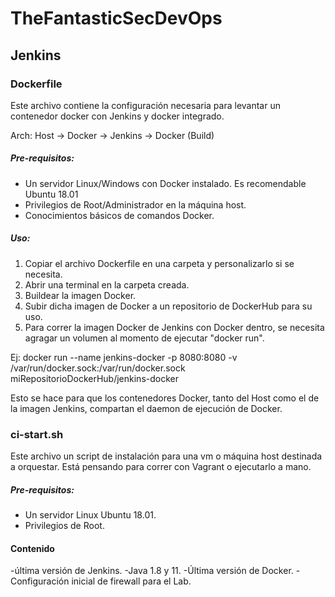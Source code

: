 # TheFantasticSecDevOps
## Jenkins

### Dockerfile 

Este archivo contiene la configuración necesaria para levantar un contenedor docker con Jenkins y docker integrado.

Arch: Host -> Docker -> Jenkins -> Docker (Build)

##### Pre-requisitos:

- Un servidor Linux/Windows con Docker instalado. Es recomendable Ubuntu 18.01
- Privilegios de Root/Administrador en la máquina host.
- Conocimientos básicos de comandos Docker.

##### Uso:

1) Copiar el archivo Dockerfile en una carpeta y personalizarlo si se necesita.
2) Abrir una terminal en la carpeta creada.
3) Buildear la imagen Docker.
4) Subir dicha imagen de Docker a un repositorio de DockerHub para su uso.
5) Para correr la imagen Docker de Jenkins con Docker dentro, se necesita agragar un volumen al  momento de ejecutar "docker run". 

Ej:  docker run --name jenkins-docker -p 8080:8080 -v /var/run/docker.sock:/var/run/docker.sock miRepositorioDockerHub/jenkins-docker

Esto se hace para que los contenedores Docker, tanto del Host como el de la imagen Jenkins, compartan el daemon de ejecución de Docker.


### ci-start.sh

Este archivo un script de instalación para una vm o máquina host destinada a orquestar. Está pensando para correr con Vagrant o ejecutarlo a mano.

##### Pre-requisitos:

- Un servidor Linux Ubuntu 18.01.
- Privilegios de Root.

#### Contenido

-última versión de Jenkins.
-Java 1.8 y 11.
-Última versión de Docker.
-Configuración inicial de firewall para el Lab.
